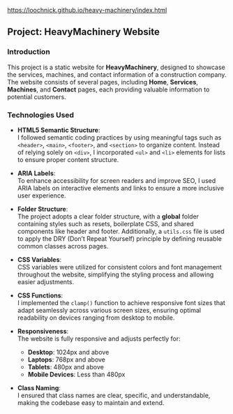 https://loochnick.github.io/heavy-machinery/index.html

## Project: HeavyMachinery Website

### Introduction
This project is a static website for **HeavyMachinery**, designed to showcase the services, machines, and contact information of a construction company. The website consists of several pages, including **Home**, **Services**, **Machines**, and **Contact** pages, each providing valuable information to potential customers.

### Technologies Used

- **HTML5 Semantic Structure**:  
  I followed semantic coding practices by using meaningful tags such as `<header>`, `<main>`, `<footer>`, and `<section>` to organize content. Instead of relying solely on `<div>`, I incorporated `<ul>` and `<li>` elements for lists to ensure proper content structure.

- **ARIA Labels**:  
  To enhance accessibility for screen readers and improve SEO, I used ARIA labels on interactive elements and links to ensure a more inclusive user experience.

- **Folder Structure**:  
  The project adopts a clear folder structure, with a **global** folder containing styles such as resets, boilerplate CSS, and shared components like header and footer. Additionally, a `utils.css` file is used to apply the DRY (Don’t Repeat Yourself) principle by defining reusable common classes across pages.

- **CSS Variables**:  
  CSS variables were utilized for consistent colors and font management throughout the website, simplifying the styling process and allowing easier adjustments.

- **CSS Functions**:  
  I implemented the `clamp()` function to achieve responsive font sizes that adapt seamlessly across various screen sizes, ensuring optimal readability on devices ranging from desktop to mobile.

- **Responsiveness**:  
  The website is fully responsive and adjusts perfectly for:
  - **Desktop**: 1024px and above
  - **Laptops**: 768px and above
  - **Tablets**: 480px and above
  - **Mobile Devices**: Less than 480px

- **Class Naming**:  
  I ensured that class names are clear, specific, and understandable, making the codebase easy to maintain and extend.
